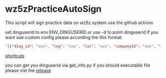 # wz5zPracticeAutoSign

This script will sign practice data on wz5z system use the github actions


set dinguserid to env ENV_DINGUSERID or use -d to point dinguserid if you want use custom config please according the this format:

~~~json
'[{"ding_id": "xxx", "lng": "xxx", "lat": "xxx", "companyId": "xxx", "random": true, "max_delay": 1800, "str5": "xxx", "ua": "xxx"}, {"ding_id": "xxx", "lng": "xxx", "lat": "xxx", "companyId": "xxx", "random": true, "max_delay": 1800, "str5": "xxx", "ua": "xxx"}]'
~~~

[shortcuts](https://www.icloud.com/shortcuts/a052d3c868074fb8b6325602e8b5f7d0)

you can get you dinguserid via get_info.py
if you should executable file please vist the [release](https://github.com/reterrrrrr/wz5zPracticeAutoSign/releases/tag/v1.0.0a)
